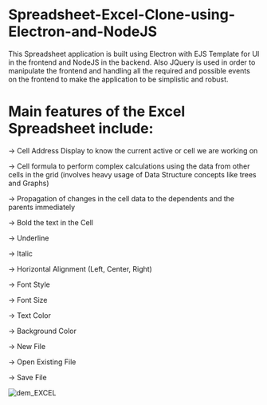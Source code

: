 # Spreadsheet-Excel-Clone-using-Electron-and-NodeJS

This Spreadsheet application is built using Electron with EJS Template for UI in the frontend and NodeJS in the backend. Also JQuery is used in order to manipulate the frontend and handling all the required and possible events on the frontend to make the application to be simplistic and robust. 

# Main features of the Excel Spreadsheet include:

-> Cell Address Display to know the current active or cell we are working on

-> Cell formula to perform complex calculations using the data from other cells in the grid (involves heavy usage of Data Structure concepts like trees and Graphs)

-> Propagation of changes in the cell data to the dependents and the parents immediately

-> Bold the text in the Cell

-> Underline

-> Italic

-> Horizontal Alignment (Left, Center, Right)

-> Font Style

-> Font Size

-> Text Color

-> Background Color

-> New File

-> Open Existing File

-> Save File



![dem_EXCEL](https://user-images.githubusercontent.com/22445094/91430118-7d0fd600-e87c-11ea-8c85-cd4cb368f2c5.gif)
